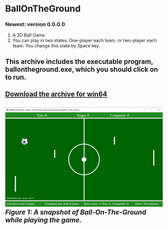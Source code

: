 # BallOnTheGround
### Newest: version 0.0.0.0
1. A 2D Ball Game
2. You can play in two states: One-player each team, or two-player each team. You change this state by Space key.
## This archive includes the executable program, ballontheground.exe, which you should click on to run.
[Download the archive for win64](https://drive.google.com/file/d/1hdcvTZb5CB8FQjQBpcne7LtNHwUvDqQs/view?usp=sharing)
---
![A snapshot of the game: Ball On The Ground](Media/ver-0-0-0-0.jpg) *Figure 1: A snapshot of Ball-On-The-Ground while playing the game.*
---